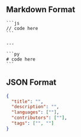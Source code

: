 

## Markdown Format

````
```js
// code here
```

---

```py
# code here
```
````


## JSON Format

```json
{
  "title": "",
  "description": "",
  "languages": [""],
  "contributors": [""],
  "tags": ["", ""]
}
```